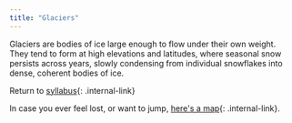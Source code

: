 ```yaml
---
title: "Glaciers"
---
```


Glaciers are bodies of ice large enough to flow under their own weight. They tend to form at high elevations and latitudes, where seasonal snow persists across years, slowly condensing from individual snowflakes into dense, coherent bodies of ice.

Return to [syllabus](/rda/cccf-syllabus){: .internal-link}

In case you ever feel lost, or want to jump, [here's a map](/rda/cccf-map){: .internal-link}.
